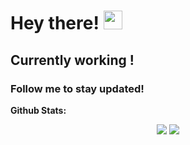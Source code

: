 # Hey there! <img src="https://raw.githubusercontent.com/verma-anushka/verma-anushka/master/gifs/wave.gif" width="30px"></h4>
## Currently working !

<h3>Follow me to stay updated!</h3>

**Github Stats:**

<p align="center">
  
  <img src="https://github-readme-stats.vercel.app/api?username=verma-anushka&show_icons=true&theme=dracula&line_height=33">
  <img src="https://github-readme-stats.vercel.app/api/top-langs/?username=verma-anushka&count_private=true&hide=shell&theme=dracula&line_height=20">

</p>
